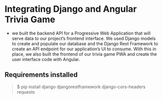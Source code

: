 # Integrating Django and Angular Trivia Game
- we built the backend API for a Progressive Web Application that will serve data to our project’s frontend interface. We used Django models to create and populate our database and the Django Rest Framework to create an API endpoint for our application’s UI to consume. With this in place, we also built the frontend of our trivia game PWA and create the user interface code with Angular.

## Requirements installed
 > $ pip install django djangorestframework django-cors-headers requests
